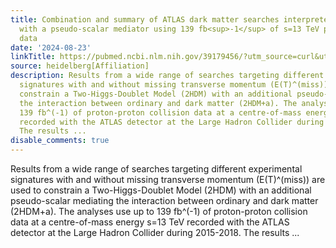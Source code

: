 ```yaml
---
title: Combination and summary of ATLAS dark matter searches interpreted in a 2HDM
  with a pseudo-scalar mediator using 139 fb<sup>-1</sup> of s=13 TeV pp collision
  data
date: '2024-08-23'
linkTitle: https://pubmed.ncbi.nlm.nih.gov/39179456/?utm_source=curl&utm_medium=rss&utm_campaign=pubmed-2&utm_content=1FakS-2QOkCT8HsMOQP1bCRQ4YzyumYOmxmF0moLsQ3dFB1E9V&fc=20220326224207&ff=20240824182422&v=2.18.0.post9+e462414
source: heidelberg[Affiliation]
description: Results from a wide range of searches targeting different experimental
  signatures with and without missing transverse momentum (E(T)^(miss)) are used to
  constrain a Two-Higgs-Doublet Model (2HDM) with an additional pseudo-scalar mediating
  the interaction between ordinary and dark matter (2HDM+a). The analyses use up to
  139 fb^(-1) of proton-proton collision data at a centre-of-mass energy s=13 TeV
  recorded with the ATLAS detector at the Large Hadron Collider during 2015-2018.
  The results ...
disable_comments: true
---
```

Results from a wide range of searches targeting different experimental signatures with and without missing transverse momentum (E(T)^(miss)) are used to constrain a Two-Higgs-Doublet Model (2HDM) with an additional pseudo-scalar mediating the interaction between ordinary and dark matter (2HDM+a). The analyses use up to 139 fb^(-1) of proton-proton collision data at a centre-of-mass energy s=13 TeV recorded with the ATLAS detector at the Large Hadron Collider during 2015-2018. The results ...